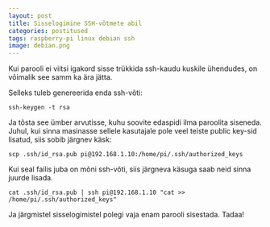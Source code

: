 ```yaml
---
layout: post
title: Sisselogimine SSH-võtmete abil
categories: postitused
tags: raspberry-pi linux debian ssh
image: debian.png
---
```

Kui parooli ei viitsi igakord sisse trükkida ssh-kaudu kuskile ühendudes, on võimalik see samm ka ära jätta.

Selleks tuleb genereerida enda ssh-võti:

    ssh-keygen -t rsa

Ja tõsta see ümber arvutisse, kuhu soovite edaspidi ilma paroolita siseneda. Juhul, kui sinna masinasse sellele kasutajale pole veel teiste public key-sid lisatud, siis sobib järgnev käsk:

    scp .ssh/id_rsa.pub pi@192.168.1.10:/home/pi/.ssh/authorized_keys

Kui seal failis juba on mõni ssh-võti, siis järgneva käsuga saab neid sinna juurde lisada.

    cat .ssh/id_rsa.pub | ssh pi@192.168.1.10 "cat >> /home/pi/.ssh/authorized_keys"

Ja järgmistel sisselogimistel polegi vaja enam parooli sisestada. Tadaa!
